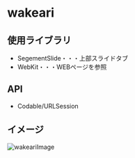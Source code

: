 # wakeari

## 使用ライブラリ
* SegementSlide・・・上部スライドタブ
* WebKit・・・WEBページを参照

## API
* Codable/URLSession

## イメージ
![wakeariImage](https://user-images.githubusercontent.com/52473279/98493957-185ef780-227f-11eb-9038-530eac52689e.png)
